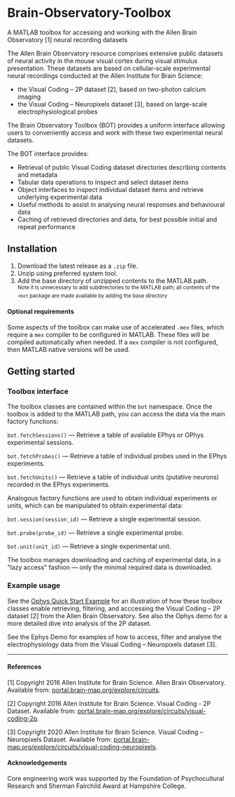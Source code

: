 # Brain-Observatory-Toolbox
A MATLAB toolbox for accessing and working with the Allen Brain Observatory \[1\] neural recording datasets

The Allen Brain Observatory resource  comprises extensive public datasets of neural activity in the mouse visual cortex during visual stimulus presentation. These datasets are based on cellular-scale experimental neural recordings conducted at the Allen Institute for Brain Science: 
* the Visual Coding – 2P dataset \[2\], based on two-photon calcium imaging
* the Visual Coding – Neuropixels dataset \[3\], based on large-scale electrophysiological probes

The Brain Observatory Toolbox (BOT) provides a uniform interface allowing users to conveniently access and work with these two experimental neural datasets.

The BOT interface provides:
* Retrieval of public Visual Coding dataset directories describing contents and metadata
* Tabular data operations to inspect and select dataset items
* Object interfaces to inspect individual dataset items and retrieve underlying experimental data
* Useful methods to assist in analysing neural responses and behavioural data 
* Caching of retrieved directories and data, for best possible initial and repeat performance

## Installation

1. Download the latest release as a `.zip` file.
1. Unzip using preferred system tool. 
1. Add the base directory of unzipped contents to the MATLAB path.  
<sup>Note it is unnecessary to add subdirectories to the MATLAB path; all contents of the `+bot` package are made available by adding the base directory</sup>

#### Optional requirements

Some aspects of the toolbox can make use of accelerated `.mex` files, which require a `mex` compiler to be configured in MATLAB. These files will be compiled automatically when needed. If a `mex` compiler is not configured, then MATLAB native versions will be used.

## Getting started

### Toolbox interface

The toolbox classes are contained within the `bot` namespace. Once the toolbox is added to the MATLAB path, you can access the data via the main factory functions:

`bot.fetchSessions()` — Retrieve a table of available EPhys or OPhys experimental sessions.

`bot.fetchProbes()` — Retrieve a table of individual probes used in the EPhys experiments.

`bot.fetchUnits()` — Retrieve a table of individual units (putative neurons) recorded in the EPhys experiments.

Analogous factory functions are used to obtain individual experiments or units, which can be manipulated to obtain experimental data:

`bot.session(session_id)` — Retrieve a single experimental session.

`bot.probe(probe_id)` — Retrieve a single experimental probe.

`bot.unit(unit_id)` — Retrieve a single experimental unit.

The toolbox manages downloading and caching of experimental data, in a "lazy access" fashion — only the minimal required data is downloaded.

### Example usage
See the [Ophys Quick Start Example](https://viewer.mathworks.com/?viewer=live_code&url=https%3A%2F%2Fwww.mathworks.com%2Fmatlabcentral%2Fmlc-downloads%2Fdownloads%2F6aee4c33-d05e-4715-82ab-748f121adcad%2Ff8904f7a-8904-2deb-4404-99caae194d40%2Ffiles%2FOphysQuickStart.mlx&embed=web) for an illustration of how these toolbox classes enable retrieving, filtering, and acccessing the Visual Coding – 2P dataset [2] from the Allen Brain Observatory. See also the Ophys demo for a more detailed dive into analysis of the 2P dataset.

See the Ephys Demo for examples of how to access, filter and analyse the electrophysiology data from the Visual Coding – Neuropixels dataset [3].

----
#### References

[1] Copyright 2016 Allen Institute for Brain Science. Allen Brain Observatory. Available from: [portal.brain-map.org/explore/circuits](http://portal.brain-map.org/explore/circuits).

[2] Copyright 2016 Allen Institute for Brain Science. Visual Coding - 2P Dataset. Available from: [portal.brain-map.org/explore/circuits/visual-coding-2p](http://portal.brain-map.org/explore/circuits/visual-coding-2p).

[3] Copyright 2020 Allen Institute for Brain Science. Visual Coding – Neuropixels Dataset. Available from: [portal.brain-map.org/explore/circuits/visual-coding-neuropixels](https://portal.brain-map.org/explore/circuits/visual-coding-neuropixels).

#### Acknowledgements

Core engineering work was supported by the Foundation of Psychocultural Research and Sherman Fairchild Award at Hampshire College. 
